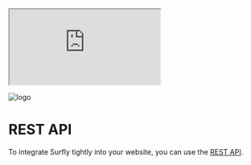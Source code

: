 <iframe src="https://www.surfly.com/cobrowsing-api/"></iframe>


![logo](./images/logosmall.png)
# REST API


To integrate Surfly tightly into your website, you can use the [REST API](https://www.surfly.com/cobrowsing-api/).

